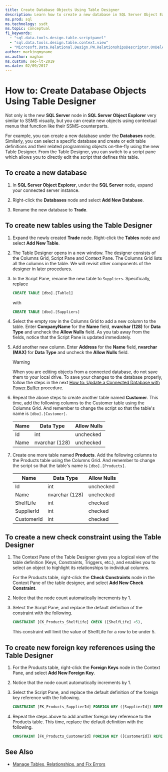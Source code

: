 ```yaml
---
title: Create Database Objects Using Table Designer
description: Learn how to create a new database in SQL Server Object Explorer. See how to create new tables, constraints, and foreign key references in Table Designer.
ms.prod: sql
ms.technology: ssdt
ms.topic: conceptual
f1_keywords: 
  - "sql.data.tools.design.table.scriptpanel"
  - "sql.data.tools.design.table.context.view"
  - "Microsoft.Data.Relational.Design.PW.RelationshipsDescriptor.OnDelete"
author: markingmyname
ms.author: maghan
ms.custom: seo-lt-2019
ms.date: 02/09/2017 
---
```


# How to: Create Database Objects Using Table Designer

Not only is the new **SQL Server** node in **SQL Server Object Explorer** very similar to SSMS visually, but you can create new objects using contextual menus that function like their SSMS-counterparts.  
  
For example, you can create a new database under the **Databases** node. Similarly, you can select a specific database and create or edit table definitions and their related programming objects on-the-fly using the new Table Designer. From the Table Designer, you can switch to a script pane which allows you to directly edit the script that defines this table.  
  
## To create a new database
  
1. In **SQL Server Object Explorer**, under the **SQL Server** node, expand your connected server instance.  
  
2. Right-click the **Databases** node and select **Add New Database**.  
  
3. Rename the new database to **Trade**.  
  
## To create new tables using the Table Designer  
  
1. Expand the newly created **Trade** node. Right-click the **Tables** node and select **Add New Table**.  
  
2. The Table Designer opens in a new window. The designer consists of the Columns Grid, Script Pane and Context Pane. The Columns Grid lists all the columns in the table. We will revisit other components of the designer in later procedures.  
  
3. In the Script Pane, rename the new table to `Suppliers`. Specifically, replace  
  
    ```sql
    CREATE TABLE [dbo].[Table1]  
    ```
  
    with  
  
    ```sql
    CREATE TABLE [dbo].[Suppliers]  
    ```
  
4. Select the empty row in the Columns Grid to add a new column to the table.  Enter **CompanyName** for the **Name** field, **nvarchar (128)** for **Data Type** and uncheck the **Allow Nulls** field. As you tab away from the fields, notice that the Script Pane is updated immediately.  
  
5. Add another new column. Enter **Address** for the **Name** field, **nvarchar (MAX)** for **Data Type** and uncheck the **Allow Nulls** field.  
  
    > [!WARNING]  
    > When you are editing objects from a connected database, do not save them to your local drive. To save your changes to the database properly, follow the steps in the next [How to: Update a Connected Database with Power Buffer](../ssdt/how-to-update-a-connected-database-with-power-buffer.md) procedure.  
  
6. Repeat the above steps to create another table named **Customer**. This time, add the following columns to the Customer table using the Columns Grid. And remember to change the script so that the table's name is `[dbo].[Customer]`.  
  
    |Name|Data Type|**Allow Nulls**|  
    |--------|-------------|-------------------|  
    |Id|int|unchecked|  
    |Name|nvarchar (128)|unchecked|  
  
7. Create one more table named **Products**. Add the following columns to the Products table using the Columns Grid. And remember to change the script so that the table's name is `[dbo].[Products]`.  
  
    |Name|Data Type|**Allow Nulls**|  
    |--------|-------------|-------------------|  
    |Id|int|unchecked|  
    |Name|nvarchar (128)|unchecked|  
    |ShelfLife|int|checked|  
    |SupplierId|int|checked|  
    |CustomerId|int|checked|  
  
## To create a new check constraint using the Table Designer  
  
1. The Context Pane of the Table Designer gives you a logical view of the table definition (Keys, Constraints, Triggers, etc.), and enables you to select an object to highlight its relationships to individual columns.  
  
    For the Products table, right-click the **Check Constraints** node in the Context Pane of the table designer, and select **Add New Check Constraint**.  
  
2. Notice that the node count automatically increments by 1.  
  
3. Select the Script Pane, and replace the default definition of the constraint with the following.  
  
    ```sql
    CONSTRAINT [CK_Products_ShelfLife] CHECK ([ShelfLife] <5),  
    ```
  
    This constraint will limit the value of ShelfLife for a row to be under 5.  
  
## To create new foreign key references using the Table Designer  
  
1. For the Products table, right-click the **Foreign Keys** node in the Context Pane, and select **Add New Foreign Key**.  
  
2. Notice that the node count automatically increments by 1.  
  
3. Select the Script Pane, and replace the default definition of the foreign key reference with the following.  
  
    ```sql
    CONSTRAINT [FK_Products_SupplierId] FOREIGN KEY ([SupplierId]) REFERENCES [dbo].[Suppliers] ([Id]),  
    ```
  
4. Repeat the steps above to add another foreign key reference to the Products table. This time, replace the default definition with the following.  
  
    ```sql
    CONSTRAINT [FK_Products_CustomerId] FOREIGN KEY ([CustomerId]) REFERENCES [dbo].[Customer] ([Id])  
    ```
  
## See Also

- [Manage Tables, Relationships, and Fix Errors](../ssdt/manage-tables-relationships-and-fix-errors.md)